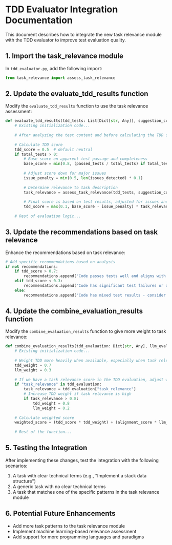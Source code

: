 # TDD Evaluator Integration Documentation

This document describes how to integrate the new task relevance module with the TDD evaluator to improve test evaluation quality.

## 1. Import the task_relevance module

In `tdd_evaluator.py`, add the following import:

```python
from task_relevance import assess_task_relevance
```

## 2. Update the evaluate_tdd_results function

Modify the `evaluate_tdd_results` function to use the task relevance assessment:

```python
def evaluate_tdd_results(tdd_tests: List[Dict[str, Any]], suggestion_code: str, task_description: str) -> Dict[str, Any]:
    # Existing initialization code...
    
    # After analyzing the test content and before calculating the TDD score
    
    # Calculate TDD score
    tdd_score = 0.5  # default neutral
    if total_tests > 0:
        # Base score on apparent test passage and completeness
        base_score = min(0.8, (passed_tests / total_tests) if total_tests > 0 else 0.4)
        
        # Adjust score down for major issues
        issue_penalty = min(0.5, len(issues_detected) * 0.1)
        
        # Determine relevance to task description
        task_relevance = assess_task_relevance(tdd_tests, suggestion_code, task_description)
        
        # Final score is based on test results, adjusted for issues and task relevance
        tdd_score = max(0.1, base_score - issue_penalty) * task_relevance
    
    # Rest of evaluation logic...
```

## 3. Update the recommendations based on task relevance

Enhance the recommendations based on task relevance:

```python
# Add specific recommendations based on analysis
if not recommendations:
    if tdd_score > 0.7:
        recommendations.append("Code passes tests well and aligns with the intended task")
    elif tdd_score < 0.3:
        recommendations.append("Code has significant test failures or doesn't align with the task")
    else:
        recommendations.append("Code has mixed test results - consider reviewing manually")
```

## 4. Update the combine_evaluation_results function

Modify the `combine_evaluation_results` function to give more weight to task relevance:

```python
def combine_evaluation_results(tdd_evaluation: Dict[str, Any], llm_evaluation: Dict[str, Any]) -> Tuple[bool, Dict[str, Any]]:
    # Existing initialization code...
    
    # Weight TDD more heavily when available, especially when task relevance is high
    tdd_weight = 0.7
    llm_weight = 0.3
    
    # If we have a task relevance score in the TDD evaluation, adjust weights
    if "task_relevance" in tdd_evaluation:
        task_relevance = tdd_evaluation["task_relevance"]
        # Increase TDD weight if task relevance is high
        if task_relevance > 0.8:
            tdd_weight = 0.8
            llm_weight = 0.2
    
    # Calculate weighted score
    weighted_score = (tdd_score * tdd_weight) + (alignment_score * llm_weight)
    
    # Rest of the function...
```

## 5. Testing the Integration

After implementing these changes, test the integration with the following scenarios:

1. A task with clear technical terms (e.g., "Implement a stack data structure")
2. A generic task with no clear technical terms
3. A task that matches one of the specific patterns in the task relevance module

## 6. Potential Future Enhancements

- Add more task patterns to the task relevance module
- Implement machine learning-based relevance assessment
- Add support for more programming languages and paradigms
